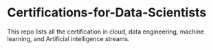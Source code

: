 # Certifications-for-Data-Scientists
This repo lists all the certification in cloud, data engineering, machine learning, and Artificial intelligence streams.
